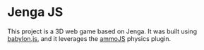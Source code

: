 # Jenga JS

This project is a 3D web game based on Jenga. It was built using [babylon.js](https://www.babylonjs.com/), and it leverages the [ammoJS](https://github.com/kripken/ammo.js/) physics plugin.